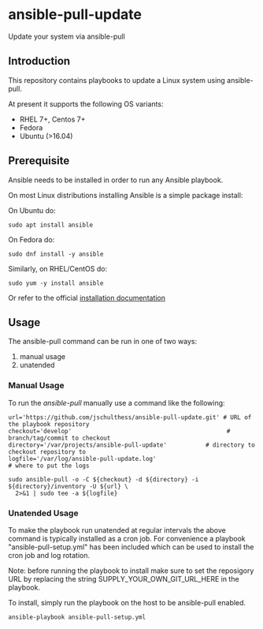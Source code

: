 # ansible-pull-update
Update your system via ansible-pull

## Introduction

This repository contains playbooks to update a Linux system using ansible-pull.

At present it supports the following OS variants:

- RHEL 7+, Centos 7+
- Fedora
- Ubuntu (>16.04)

## Prerequisite

Ansible needs to be installed in order to run any Ansible playbook.

On most Linux distributions installing Ansible is a simple package install:

On Ubuntu do:
```
sudo apt install ansible
```

On Fedora do:
```
sudo dnf install -y ansible
```

Similarly, on RHEL/CentOS do:
```
sudo yum -y install ansible
```

Or refer to the official [installation documentation](http://docs.ansible.com/ansible/intro_installation.html)

## Usage

The ansible-pull command can be run in one of two ways:

1. manual usage
2. unatended 

### Manual Usage 

To run the *ansible-pull* manually use a command like the following:

```
url='https://github.com/jschulthess/ansible-pull-update.git' # URL of the playbook repository
checkout='develop'                                            # branch/tag/commit to checkout
directory='/var/projects/ansible-pull-update'           # directory to checkout repository to
logfile='/var/log/ansible-pull-update.log'                            # where to put the logs

sudo ansible-pull -o -C ${checkout} -d ${directory} -i ${directory}/inventory -U ${url} \
  2>&1 | sudo tee -a ${logfile}
```

### Unatended Usage

To make the playbook run unatended at regular intervals the above command is typically installed as a cron job.
For convenience a playbook "ansible-pull-setup.yml" has been included which can be used to install the cron job and log rotation.

Note: before running the playbook to install make sure to set the reposigory URL by replacing the string SUPPLY_YOUR_OWN_GIT_URL_HERE in the playbook.

To install, simply run the playbook on the host to be ansible-pull enabled.

```
ansible-playbook ansible-pull-setup.yml
```

